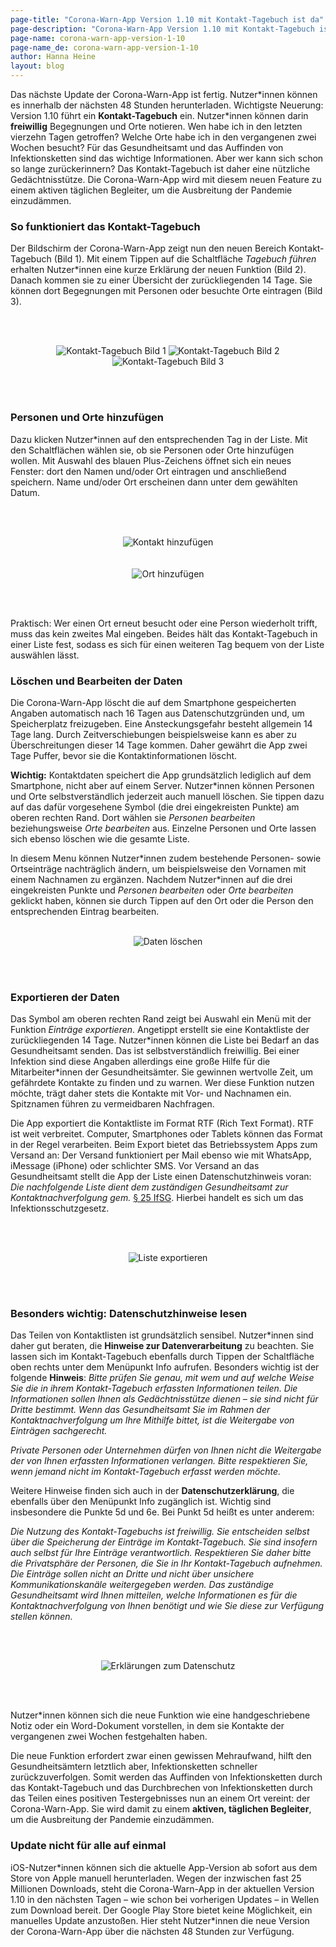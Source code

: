 ```yaml
---
page-title: "Corona-Warn-App Version 1.10 mit Kontakt-Tagebuch ist da"
page-description: "Corona-Warn-App Version 1.10 mit Kontakt-Tagebuch ist da"
page-name: corona-warn-app-version-1-10
page-name_de: corona-warn-app-version-1-10
author: Hanna Heine
layout: blog
---
```

 
Das nächste Update der Corona-Warn-App ist fertig. Nutzer\*innen können es innerhalb der nächsten 48 Stunden herunterladen. Wichtigste Neuerung: Version 1.10 führt ein **Kontakt-Tagebuch** ein. Nutzer\*innen können darin **freiwillig** Begegnungen und Orte notieren. Wen habe ich in den letzten vierzehn Tagen getroffen? Welche Orte habe ich in den vergangenen zwei Wochen besucht? Für das Gesundheitsamt und das Auffinden von Infektionsketten sind das wichtige Informationen. Aber wer kann sich schon so lange zurückerinnern? Das Kontakt-Tagebuch ist daher eine nützliche Gedächtnisstütze. Die Corona-Warn-App wird mit diesem neuen Feature zu einem aktiven täglichen Begleiter, um die Ausbreitung der Pandemie einzudämmen.
 
<!-- overview -->

### So funktioniert das Kontakt-Tagebuch

Der Bildschirm der Corona-Warn-App zeigt nun den neuen Bereich Kontakt-Tagebuch (Bild 1). Mit einem Tippen auf die Schaltfläche *Tagebuch führen* erhalten Nutzer\*innen eine kurze Erklärung der neuen Funktion (Bild 2). Danach kommen sie zu einer Übersicht der zurückliegenden 14 Tage. Sie können dort Begegnungen mit Personen oder besuchte Orte eintragen (Bild 3). 


<br></br>

<center> <img src="./kontakt-tagebuch.jpg" title="Kontakt-Tagebuch Bild 1" style="align: center"> <img src="./kontakt-tagebuch-erklaerung.jpg" title="Kontakt-Tagebuch Bild 2" style="align: center"> <img src="./kontakt-tagebuch-uebersicht.jpg" title="Kontakt-Tagebuch Bild 3" style="align: center"></center>

<br></br>

### Personen und Orte hinzufügen
Dazu klicken Nutzer\*innen auf den entsprechenden Tag in der Liste. Mit den Schaltflächen wählen sie, ob sie Personen oder Orte hinzufügen wollen.  Mit Auswahl des blauen Plus-Zeichens öffnet sich ein neues Fenster: dort den Namen und/oder Ort eintragen und anschließend speichern. Name und/oder Ort erscheinen dann unter dem gewählten Datum.   

<br></br>

<center> <img src="./person-hinzufuegen.JPG" title="Kontakt hinzufügen" style="align: center"> </center> <br></br>

<center> <img src="./ort-hinzufuegen.JPG" title="Ort hinzufügen" style="align: center"> </center>

<br></br>

Praktisch: Wer einen Ort erneut besucht oder eine Person wiederholt trifft, muss das kein zweites Mal eingeben. Beides hält das Kontakt-Tagebuch in einer Liste fest, sodass es sich für einen weiteren Tag bequem von der Liste auswählen lässt.

### Löschen und Bearbeiten der Daten
Die Corona-Warn-App löscht die auf dem Smartphone gespeicherten Angaben automatisch nach 16 Tagen aus Datenschutzgründen und, um Speicherplatz freizugeben. Eine Ansteckungsgefahr besteht allgemein 14 Tage lang. Durch Zeitverschiebungen beispielsweise kann es aber zu Überschreitungen dieser 14 Tage kommen. Daher gewährt die App zwei Tage Puffer, bevor sie die Kontaktinformationen löscht.

**Wichtig:** Kontaktdaten speichert die App grundsätzlich lediglich auf dem Smartphone, nicht aber auf einem Server. Nutzer\*innen können Personen und Orte selbstverständlich jederzeit auch manuell löschen. Sie tippen dazu auf das dafür vorgesehene Symbol (die drei eingekreisten Punkte) am oberen rechten Rand. Dort wählen sie *Personen bearbeiten* beziehungsweise *Orte bearbeiten* aus. Einzelne Personen und Orte lassen sich ebenso löschen wie die gesamte Liste. 

In diesem Menu können Nutzer\*innen zudem bestehende Personen- sowie Ortseinträge nachträglich ändern, um beispielsweise den Vornamen mit einem Nachnamen zu ergänzen. Nachdem Nutzer\*innen auf die drei eingekreisten Punkte und *Personen bearbeiten* oder *Orte bearbeiten* geklickt haben, können sie durch Tippen auf den Ort oder die Person den entsprechenden Eintrag bearbeiten. 
<br></br>

<center> <img src="./daten-loeschen.JPG" title="Daten löschen" style="align: center"> </center>

<br></br>

### Exportieren der Daten

Das Symbol am oberen rechten Rand zeigt bei Auswahl ein Menü mit der Funktion *Einträge exportieren*. Angetippt erstellt sie eine Kontaktliste der zurückliegenden 14 Tage. Nutzer\*innen können die Liste bei Bedarf an das Gesundheitsamt senden. Das ist selbstverständlich freiwillig. Bei einer Infektion sind diese Angaben allerdings eine große Hilfe für die Mitarbeiter\*innen der Gesundheitsämter. Sie gewinnen wertvolle Zeit, um gefährdete Kontakte zu finden und zu warnen. Wer diese Funktion nutzen möchte, trägt daher stets die Kontakte mit Vor- und Nachnamen ein. Spitznamen führen zu vermeidbaren Nachfragen.

Die App exportiert die Kontaktliste im Format RTF (Rich Text Format). RTF ist weit verbreitet. Computer, Smartphones oder Tablets können das Format in der Regel verarbeiten. Beim Export bietet das Betriebssystem Apps zum Versand an: Der Versand funktioniert per Mail ebenso wie mit WhatsApp, iMessage (iPhone) oder schlichter SMS. Vor Versand an das Gesundheitsamt stellt die App der Liste einen Datenschutzhinweis voran: *Die nachfolgende Liste dient dem zuständigen Gesundheitsamt zur Kontaktnachverfolgung gem.* [§ 25 IfSG](https://www.bundestag.de/resource/blob/690734/c5bec62e6b1a9dd40cef93bce90b9a43/WD-9-009-20-pdf-data.pdf). Hierbei handelt es sich um das Infektionsschutzgesetz.

<br></br>

<center> <img src="./kontakt-tagebuch-export.JPG" title="Liste exportieren" style="align: center"> </center>

<br></br>

### Besonders wichtig: Datenschutzhinweise lesen

Das Teilen von Kontaktlisten ist grundsätzlich sensibel. Nutzer\*innen sind daher gut beraten, die **Hinweise zur Datenverarbeitung** zu beachten. Sie lassen sich im Kontakt-Tagebuch ebenfalls durch Tippen der Schaltfläche oben rechts unter dem Menüpunkt Info aufrufen. Besonders wichtig ist der folgende **Hinweis**: *Bitte prüfen Sie genau, mit wem und auf welche Weise Sie die in ihrem Kontakt-Tagebuch erfassten Informationen teilen. Die Informationen sollen Ihnen als Gedächtnisstütze dienen – sie sind nicht für Dritte bestimmt. Wenn das Gesundheitsamt Sie im Rahmen der Kontaktnachverfolgung um Ihre Mithilfe bittet, ist die Weitergabe von Einträgen sachgerecht.*

*Private Personen oder Unternehmen dürfen von Ihnen nicht die Weitergabe der von Ihnen erfassten Informationen verlangen. Bitte respektieren Sie, wenn jemand nicht im Kontakt-Tagebuch erfasst werden möchte.*

Weitere Hinweise finden sich auch in der **Datenschutzerklärung**, die ebenfalls über den Menüpunkt Info zugänglich ist. Wichtig sind insbesondere die Punkte 5d und 6e. Bei Punkt 5d heißt es unter anderem: 

*Die Nutzung des Kontakt-Tagebuchs ist freiwillig. Sie entscheiden selbst über die Speicherung der Einträge im Kontakt-Tagebuch. Sie sind insofern auch selbst für Ihre Einträge verantwortlich. Respektieren Sie daher bitte die Privatsphäre der Personen, die Sie in Ihr Kontakt-Tagebuch aufnehmen. Die Einträge sollen nicht an Dritte und nicht über unsichere Kommunikationskanäle weitergegeben werden. Das zuständige Gesundheitsamt wird Ihnen mitteilen, welche Informationen es für die Kontaktnachverfolgung von Ihnen benötigt und wie Sie diese zur Verfügung stellen können.*

<br></br>

<center> <img src="./datenschutz-erklaerung.JPG" title="Erklärungen zum Datenschutz" style="align: center"> </center>

<br></br>

Nutzer\*innen können sich die neue Funktion wie eine handgeschriebene Notiz oder ein Word-Dokument vorstellen, in dem sie Kontakte der vergangenen zwei Wochen festgehalten haben. 

Die neue Funktion erfordert zwar einen gewissen Mehraufwand, hilft den Gesundheitsämtern letztlich aber, Infektionsketten schneller zurückzuverfolgen. Somit werden das Auffinden von Infektionsketten durch das Kontakt-Tagebuch und das Durchbrechen von Infektionsketten durch das Teilen eines positiven Testergebnisses nun an einem Ort vereint: der Corona-Warn-App. Sie wird damit zu einem **aktiven, täglichen Begleiter**, um die Ausbreitung der Pandemie einzudämmen.

### Update nicht für alle auf einmal

iOS-Nutzer\*innen können sich die aktuelle App-Version ab sofort aus dem Store von Apple manuell herunterladen. Wegen der inzwischen fast 25 Millionen Downloads, steht die Corona-Warn-App in der aktuellen Version 1.10 in den nächsten Tagen – wie schon bei vorherigen Updates – in Wellen zum Download bereit. Der Google Play Store bietet keine Möglichkeit, ein manuelles Update anzustoßen. Hier steht Nutzer\*innen die neue Version der Corona-Warn-App über die nächsten 48 Stunden zur Verfügung.




